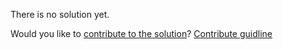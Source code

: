 
There is no solution yet.

Would you like to [contribute to the solution](https://github.com/BFEdev/BFE.dev-solutions/blob/main/typescript/NonNullable_en.md)? [Contribute guidline](https://github.com/BFEdev/BFE.dev-solutions#how-to-contribute)
